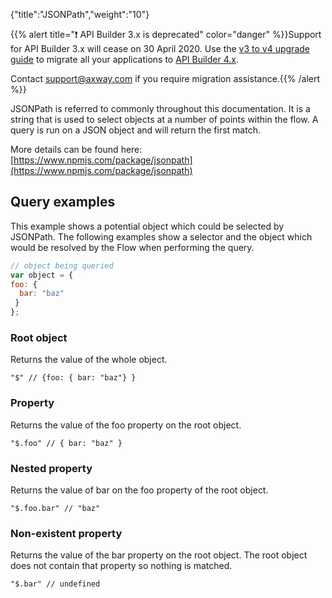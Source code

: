 {"title":"JSONPath","weight":"10"}

{{% alert title="❗️ API Builder 3.x is deprecated" color="danger" %}}Support for API Builder 3.x will cease on 30 April 2020. Use the [v3 to v4 upgrade guide](https://docs.axway.com/bundle/API_Builder_4x_allOS_en/page/api_builder_v3_to_v4_upgrade_guide.html) to migrate all your applications to [API Builder 4.x](https://docs.axway.com/bundle/API_Builder_4x_allOS_en/page/api_builder_getting_started_guide.html).

Contact [support@axway.com](mailto:support@axway.com) if you require migration assistance.{{% /alert %}}

JSONPath is referred to commonly throughout this documentation. It is a string that is used to select objects at a number of points within the flow. A query is run on a JSON object and will return the first match.

More details can be found here: [https://www.npmjs.com/package/jsonpath](https://www.npmjs.com/package/jsonpath)

## Query examples

This example shows a potential object which could be selected by JSONPath. The following examples show a selector and the object which would be resolved by the Flow when performing the query.

```javascript
// object being queried
var object = {
foo: {
  bar: "baz"
 }
};
```

### Root object

Returns the value of the whole object.

```
"$" // {foo: { bar: "baz"} }
```

### Property

Returns the value of the foo property on the root object.

```
"$.foo" // { bar: "baz" }
```

### Nested property

Returns the value of bar on the foo property of the root object.

```
"$.foo.bar" // "baz"
```

### Non-existent property

Returns the value of the bar property on the root object. The root object does not contain that property so nothing is matched.

```
"$.bar" // undefined
```
